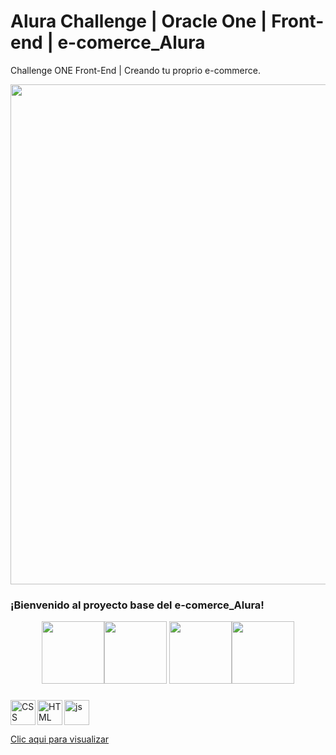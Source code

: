 # Alura Challenge | Oracle One | Front-end | e-comerce_Alura

Challenge ONE Front-End | Creando tu proprio e-commerce.

<p align="center" >
     <img width="800" heigth="650" src="https://i.postimg.cc/mD3bT4F9/Captura-de-Pantalla-2022-08-09-a-la-s-5-37-09-p-m-2.png">
</p>

### ¡Bienvenido al proyecto base del e-comerce_Alura!

<p align="center"> 
   <img width="100" heigth="100" src="https://i.postimg.cc/SN5S5cF2/cms-files-10224-1644515319-BADGE-2.png"><img width="100" heigth="100" src="https://i.postimg.cc/Pfw2YjXg/cms-files-10224-1644516322badge.png"> <img width="100" heigth="100" src="https://i.postimg.cc/7LPTPghH/cms-files-10224-1645571154-Insignia-3.png"><img width="100" heigth="100" src="https://d335luupugsy2.cloudfront.net/cms%2Ffiles%2F10224%2F1659458999Badge_Geek_Alura_ChallengeOracleONE_2000x2000.png?utm_campaign=alura_latam_-_challenge_email_projeto_4_esp&utm_medium=email&utm_source=RD+Station">  
</p>

###

<img align='left'  alt='CSS' width='40px' src='https://cdn-icons-png.flaticon.com/512/331/331383.png'/><img align='left' alt='HTML' width='40px' src="https://cdn-icons-png.flaticon.com/512/331/331395.png"/><img width='40px' alt="js" src="https://cdn-icons-png.flaticon.com/512/5968/5968292.png"/>

[Clic aqui para visualizar](https://e-comerce-sigma.vercel.app/)
 


